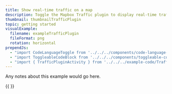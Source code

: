 ```yaml
---
title: Show real-time traffic on a map
description: Toggle the Mapbox Traffic plugin to display real-time traffic data on top of your map.
thumbnail: thumbnailTrafficPlugin
topic: getting started
visualExample:
  filename: exampleTrafficPlugin
  fileFormat: png
  rotation: horizontal
prependJs:
  - "import CodeLanguageToggle from '../../../components/code-language-toggle'"
  - "import ToggleableCodeBlock from '../../../components/toggleable-code-block'"
  - "import { TrafficPluginActivity } from '../../../example-code/TrafficPluginActivity.js'"
---
```


Any notes about this example would go here. 

{{
  <CodeLanguageToggle />
  <ToggleableCodeBlock 
    codeSnippet={TrafficPluginActivity}
  />
}}
